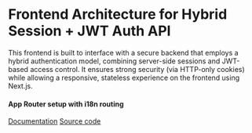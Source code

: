# Frontend Architecture for Hybrid Session + JWT Auth API

This frontend is built to interface with a secure backend that employs a hybrid authentication model, combining server-side sessions and JWT-based access control. It ensures strong security (via HTTP-only cookies) while allowing a responsive, stateless experience on the frontend using Next.js.

#### App Router setup with i18n routing
[Documentation](https://next-intl.dev/docs/getting-started/app-router/with-i18n-routing)
[Source code](https://github.com/amannn/next-intl/tree/main/examples/example-app-router)
